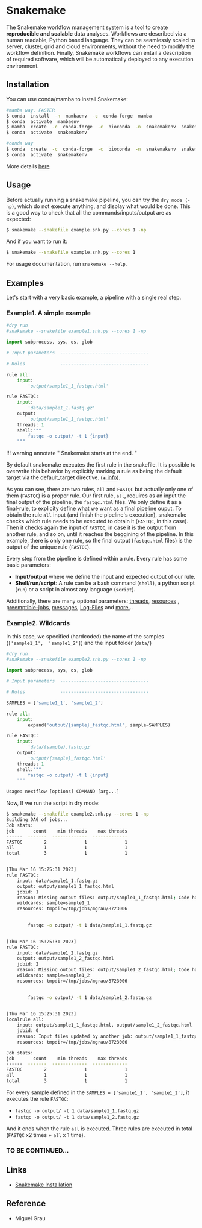 # Snakemake

The Snakemake workflow management system is a tool to create **reproducible and scalable** data analyses. Workflows are described via a human readable, Python based language. They can be seamlessly scaled to server, cluster, grid and cloud environments, without the need to modify the workflow definition. Finally, Snakemake workflows can entail a description of required software, which will be automatically deployed to any execution environment.

## Installation
You can use conda/mamba  to install Snakemake:
```bash
#mamba way. FASTER
$ conda  install  -n  mambaenv  -c  conda-forge  mamba
$ conda  activate  mambaenv
$ mamba  create  -c  conda-forge  -c  bioconda  -n  snakemakenv  snakemake
$ conda  activate  snakemakenv
```

```bash
#conda way
$ conda  create  -c  conda-forge  -c  bioconda  -n  snakemakenv  snakemake
$ conda  activate  snakemakenv
```

More details [here](https://snakemake.readthedocs.io/en/stable/getting_started/installation.html) 

## Usage

Before actually running a snakemake pipeline, you can try the ``dry mode (-np)``, which do not execute anything, and display what would be done. This is a good way to check that all the commands/inputs/output are as expected:

```bash
$ snakemake --snakefile example.snk.py --cores 1 -np
```
And if you want to run it:
```bash
$ snakemake --snakefile example.snk.py --cores 1
```

For usage documentation, run `snakemake --help`.

## Examples
 
 Let's start with a very basic example, a pipeline with a single real step.
 
  ### Example1. A simple example
```python
#dry run
#snakemake --snakefile example1.snk.py --cores 1 -np

import subprocess, sys, os, glob

# Input parameters  ---------------------------------

# Rules             --------------------------------- 

rule all:
    input:
        'output/sample1_1_fastqc.html'

rule FASTQC:
    input:
        'data/sample1_1.fastq.gz'
    output:
        'output/sample1_1_fastqc.html'
    threads: 1
    shell:""" 
        fastqc -o output/ -t 1 {input}
    """
```
 
!!! warning annotate " Snakemake starts at the end. " 

By default snakemake executes the first rule in the snakefile. It is possible to overwrite this behavior by explicitly marking a rule as being the default target via the default_target directive. ([+ info](It%20is%20possible%20to%20overwrite%20this%20behavior%20to%20use%20the%20first%20rule%20as%20a%20default%20target,%20by%20explicitly%20marking%20a%20rule%20as%20being%20the%20default%20target%20via%20the%20default_target%20directive:)). 

As you can see, there are two rules, ``all`` and ``FASTQC`` but actually only one of them (``FASTQC``) is a proper rule. Our first rule, ``all``, requires as an input the final output of the pipeline, the ``fastqc.html`` files. We only define it as a final-rule, to explicity define what we want as a final pipeline ouput. To obtain the rule ``all`` input (and finish the pipeline's execution), snakemake checks which rule needs to be executed to obtain it (``FASTQC``, in this case). Then it checks again the input of ``FASTQC``, in case it is the output from another rule, and so on, until it reaches the beggining of the pipeline. In this example, there is only one rule, so the final output (``fastqc.html`` files) is the output of the unique rule (``FASTQC``).


Every step from the pipeline is defined within a rule. Every rule has some basic parameters:
- **Input/output** where we define the input and expected output of our rule.
- **Shell/run/script**: A rule can be a bash command (``shell``), a python script (``run``) or a script in almost any language (``script``).

Additionally, there are many optional parameters: [threads](https://snakemake.readthedocs.io/en/stable/snakefiles/rules.html#threads), [resources](https://snakemake.readthedocs.io/en/stable/snakefiles/rules.html#resources) , [preemptible-jobs](https://snakemake.readthedocs.io/en/stable/snakefiles/rules.html#preemptible-jobs), [messages](https://snakemake.readthedocs.io/en/stable/snakefiles/rules.html#messages), [Log-Files](https://snakemake.readthedocs.io/en/stable/snakefiles/rules.html#log-files) and [more.](https://snakemake.readthedocs.io/en/stable/snakefiles/rules.html)..

  ### Example2. **Wildcards**
  
  In this case, we specified (hardcoded) the name of the samples (``['sample1_1',  'sample1_2']``) and the input folder (``data/``)
  
```python
#dry run
#snakemake --snakefile example2.snk.py --cores 1 -np

import subprocess, sys, os, glob

# Input parameters  ---------------------------------

# Rules             --------------------------------- 

SAMPLES = ['sample1_1', 'sample1_2']

rule all:
    input:
        expand('output/{sample}_fastqc.html', sample=SAMPLES)

rule FASTQC:
    input:
        'data/{sample}.fastq.gz'
    output:
        'output/{sample}_fastqc.html'
    threads: 1
    shell:""" 
        fastqc -o output/ -t 1 {input}
    """

Usage: nextflow [options] COMMAND [arg...]
```
Now, If we run the script in dry mode:
```bash
$ snakemake --snakefile example2.snk.py --cores 1 -np
Building DAG of jobs...
Job stats:
job       count    min threads    max threads
------  -------  -------------  -------------
FASTQC        2              1              1
all           1              1              1
total         3              1              1


[Thu Mar 16 15:25:31 2023]
rule FASTQC:
    input: data/sample1_1.fastq.gz
    output: output/sample1_1_fastqc.html
    jobid: 1
    reason: Missing output files: output/sample1_1_fastqc.html; Code has changed since last execution
    wildcards: sample=sample1_1
    resources: tmpdir=/tmp/jobs/mgrau/8723006

 
        fastqc -o output/ -t 1 data/sample1_1.fastq.gz
    

[Thu Mar 16 15:25:31 2023]
rule FASTQC:
    input: data/sample1_2.fastq.gz
    output: output/sample1_2_fastqc.html
    jobid: 2
    reason: Missing output files: output/sample1_2_fastqc.html; Code has changed since last execution
    wildcards: sample=sample1_2
    resources: tmpdir=/tmp/jobs/mgrau/8723006

 
        fastqc -o output/ -t 1 data/sample1_2.fastq.gz
    

[Thu Mar 16 15:25:31 2023]
localrule all:
    input: output/sample1_1_fastqc.html, output/sample1_2_fastqc.html
    jobid: 0
    reason: Input files updated by another job: output/sample1_1_fastqc.html, output/sample1_2_fastqc.html
    resources: tmpdir=/tmp/jobs/mgrau/8723006

Job stats:
job       count    min threads    max threads
------  -------  -------------  -------------
FASTQC        2              1              1
all           1              1              1
total         3              1              1
```
For every sample defined in the ``SAMPLES = ['sample1_1', 'sample1_2']``, it executes the rule ``FASTQC``:
- ``fastqc -o output/ -t 1 data/sample1_1.fastq.gz``
- ``fastqc -o output/ -t 1 data/sample1_2.fastq.gz``

And it ends when the rule ``all`` is executed. Three rules are executed in total (``FASTQC`` x2 times + ``all`` x 1 time).

### TO BE CONTINUED...


## Links

- [Snakemake Installation](https://snakemake.readthedocs.io/en/stable/getting_started/installation.html)


## Reference

- Miguel Grau
